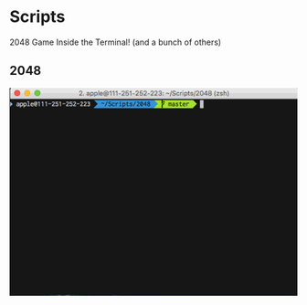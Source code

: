 # Scripts
2048 Game Inside the Terminal! (and a bunch of others)

## 2048

![2048.gif](_assets/2048.gif)
